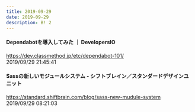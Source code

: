 ```yaml
---
title: 2019-09-29
date: 2019-09-29
description: B! 2
---
```


#### Dependabotを導入してみた ｜ DevelopersIO
https://dev.classmethod.jp/etc/dependabot-101/<br>
2019/09/29 21:45:41<br>


#### Sassの新しいモジュールシステム - シフトブレイン／スタンダードデザインユニット
https://standard.shiftbrain.com/blog/sass-new-mudule-system<br>
2019/09/29 08:21:03<br>


